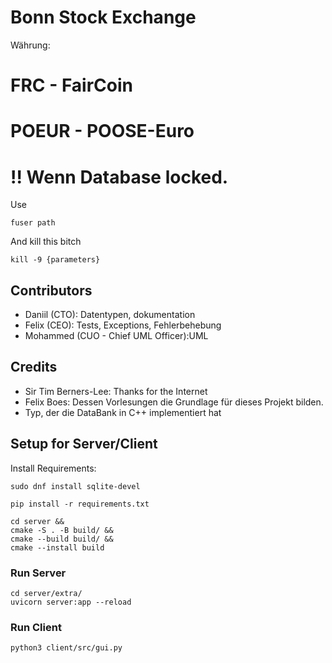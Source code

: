 # Bonn Stock Exchange

Währung:
# FRC - FairCoin
# POEUR - POOSE-Euro

# !! Wenn Database locked. 
Use 
```shell
fuser path
```
And kill this bitch
```shell
kill -9 {parameters}
```

## Contributors

- Daniil (CTO): Datentypen, dokumentation
- Felix (CEO): Tests, Exceptions, Fehlerbehebung
- Mohammed (CUO - Chief UML Officer):UML 

## Credits
- Sir Tim Berners-Lee: Thanks for the Internet
- Felix Boes: Dessen Vorlesungen die Grundlage für dieses Projekt bilden.
- Typ, der die DataBank in C++ implementiert hat

## Setup for Server/Client
Install Requirements:
```shell
sudo dnf install sqlite-devel

pip install -r requirements.txt
```

```shell
cd server &&
cmake -S . -B build/ &&
cmake --build build/ &&
cmake --install build
```

### Run Server
```shell
cd server/extra/
uvicorn server:app --reload
```


### Run Client
`python3 client/src/gui.py`





